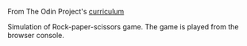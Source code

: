 From The Odin Project's [curriculum](https://www.theodinproject.com/courses/web-development-101/lessons/rock-paper-scissors)

Simulation of Rock-paper-scissors game. The game is played from the browser console.